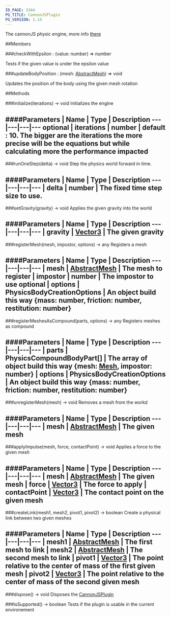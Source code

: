 ```yaml
---
ID_PAGE: 3344
PG_TITLE: CannonJSPlugin
PG_VERSION: 1.14
---
```


The cannonJS physic engine, more info [there](http://cannonjs.org/)

##Members

###checkWithEpsilon : (value: number) =&gt; number


Tests if the given value is under the epsilon value

###updateBodyPosition : (mesh: [AbstractMesh](page.php?p=3269)) =&gt; void


Updates the position of the body using the given mesh rotation



##Methods

###initialize(iterations) &rarr; void
Initializes the engine

####Parameters
 | Name | Type | Description
---|---|---|---
optional | iterations | number | default : 10. The bigger are the iterations the more precise will be the equations but while calculating more the performance impacted
---

###runOneStep(delta) &rarr; void
Step the physics world forward in time.

####Parameters
 | Name | Type | Description
---|---|---|---
 | delta | number | The fixed time step size to use.
---

###setGravity(gravity) &rarr; void
Applies the given gravity into the world

####Parameters
 | Name | Type | Description
---|---|---|---
 | gravity | [Vector3](page.php?p=3327) | The given gravity
---

###registerMesh(mesh, impostor, options) &rarr; any
Registers a mesh

####Parameters
 | Name | Type | Description
---|---|---|---
 | mesh | [AbstractMesh](page.php?p=3269) | The mesh to register
 | impostor | number | The impostor to use
optional | options | PhysicsBodyCreationOptions | An object build this way {mass: number, friction: number, restitution: number}
---

###registerMeshesAsCompound(parts, options) &rarr; any
Registers meshes as compound

####Parameters
 | Name | Type | Description
---|---|---|---
 | parts | PhysicsCompoundBodyPart[] | The array of object build this way {mesh: [Mesh](page.php?p=3271), impostor: number}
 | options | PhysicsBodyCreationOptions | An object build this way {mass: number, friction: number, restitution: number}
---

###unregisterMesh(mesh) &rarr; void
Removes a mesh from the workd

####Parameters
 | Name | Type | Description
---|---|---|---
 | mesh | [AbstractMesh](page.php?p=3269) | The given mesh
---

###applyImpulse(mesh, force, contactPoint) &rarr; void
Applies a force to the given mesh

####Parameters
 | Name | Type | Description
---|---|---|---
 | mesh | [AbstractMesh](page.php?p=3269) | The given mesh
 | force | [Vector3](page.php?p=3327) | The force to apply
 | contactPoint | [Vector3](page.php?p=3327) | The contact point on the given mesh
---

###createLink(mesh1, mesh2, pivot1, pivot2) &rarr; boolean
Create a physical link between two given meshes

####Parameters
 | Name | Type | Description
---|---|---|---
 | mesh1 | [AbstractMesh](page.php?p=3269) | The first mesh to link
 | mesh2 | [AbstractMesh](page.php?p=3269) | The second mesh to link
 | pivot1 | [Vector3](page.php?p=3327) | The point relative to the center of mass of the first given mesh
 | pivot2 | [Vector3](page.php?p=3327) | The point relative to the center of mass of the second given mesh
---

###dispose() &rarr; void
Disposes the [CannonJSPlugin](page.php?p=3344)


###isSupported() &rarr; boolean
Tests if the plugin is usable in the current environement

